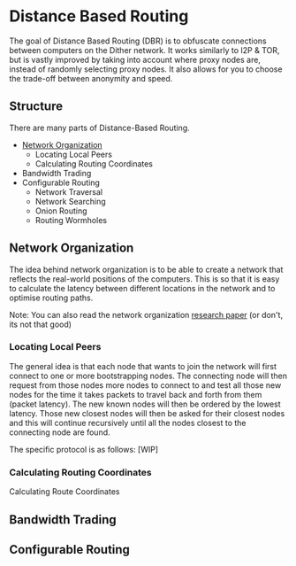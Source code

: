 # Distance Based Routing

The goal of Distance Based Routing (DBR) is to obfuscate connections between computers on the Dither network. It works similarly to I2P & TOR, but is vastly improved by taking into account where proxy nodes are, instead of randomly selecting proxy nodes. It also allows for you to choose the trade-off between anonymity and speed.

## Structure 

There are many parts of Distance-Based Routing.
 - [Network Organization](#network-organization)
   - Locating Local Peers
   - Calculating Routing Coordinates
 - Bandwidth Trading
 - Configurable Routing
   - Network Traversal
   - Network Searching
   - Onion Routing
   - Routing Wormholes

## Network Organization

The idea behind network organization is to be able to create a network that reflects the real-world positions of the computers. This is so that it is easy to calculate the latency between different locations in the network and to optimise routing paths.

Note: You can also read the network organization [research paper](https://www.dither.link/papers/distance-based-routing-whitepaper.pdf) (or don't, its not that good)

### Locating Local Peers

The general idea is that each node that wants to join the network will first connect to one or more bootstrapping nodes. The connecting node will then request from those nodes more nodes to connect to and test all those new nodes for the time it takes packets to travel back and forth from them (packet latency). The new known nodes will then be ordered by the lowest latency. Those new closest nodes will then be asked for their closest nodes and this will continue recursively until all the nodes closest to the connecting node are found.

The specific protocol is as follows: [WIP]


### Calculating Routing Coordinates

Calculating Route Coordinates 

## Bandwidth Trading

## Configurable Routing